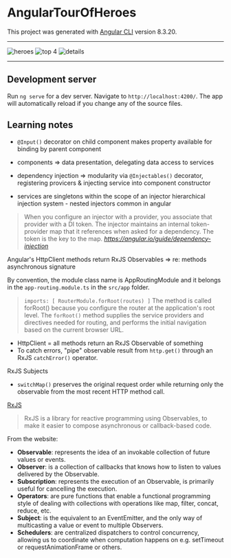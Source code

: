 # AngularTourOfHeroes

This project was generated with [Angular CLI](https://github.com/angular/angular-cli) version 8.3.20.
___

<img src="" alt="heroes">
<img src="" alt="top 4">
<img src="" alt="details">

___

## Development server

Run `ng serve` for a dev server. Navigate to `http://localhost:4200/`. The app will automatically reload if you change any of the source files.

## Learning notes

- `@Input()` decorator on child component makes property available for binding by parent component

- components => data presentation, delegating data access to services
- dependency injection => modularity via `@Injectables()` decorator, registering provicers & injecting service into component constructor
- services are singletons within the scope of an injector 
hierarchical injection system - nested injectors common in angular

> When you configure an injector with a provider, you associate that provider with a DI token. The injector maintains an internal token-provider map that it references when asked for a dependency. The token is the key to the map. *https://angular.io/guide/dependency-injection*

Angular's HttpClient methods return RxJS Observables => re: methods asynchronous signature

By convention, the module class name is AppRoutingModule and it belongs in the `app-routing.module.ts` in the `src/app` folder.

>`imports: [ RouterModule.forRoot(routes) ]`
The method is called forRoot() because you configure the router at the application's root level. The `forRoot()` method supplies the service providers and directives needed for routing, and performs the initial navigation based on the current browser URL.

- HttpClient = all methods return an RxJS Observable of something
- To catch errors, "pipe" observable result from `http.get()` through an RxJS `catchError()` operator.

RxJS Subjects

- `switchMap()` preserves the original request order while returning only the observable from the most recent HTTP method call.


[RxJS](https://rxjs-dev.firebaseapp.com/)
> RxJS is a library for reactive programming using Observables, to make it easier to compose asynchronous or callback-based code. 

From the website:
   - **Observable**: represents the idea of an invokable collection of future values or events.
   - **Observer**: is a collection of callbacks that knows how to listen to values delivered by the Observable.
   - **Subscription**: represents the execution of an Observable, is primarily useful for cancelling the execution.
   - **Operators**: are pure functions that enable a functional programming style of dealing with collections with operations like map, filter, concat, reduce, etc.
   - **Subject**: is the equivalent to an EventEmitter, and the only way of multicasting a value or event to multiple Observers.
   - **Schedulers**: are centralized dispatchers to control concurrency, allowing us to coordinate when computation happens on e.g. setTimeout or requestAnimationFrame or others.
